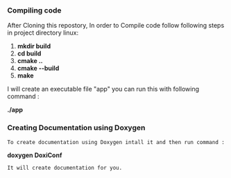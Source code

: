 ### Compiling code
  After Cloning this repostory, In order to Compile code follow following steps in project directory linux:
1. **mkdir build**
2. **cd build**
3. **cmake ..**
4. **cmake --build**
5. **make**

  I will create an executable file "app" you can run this with following command :
   
   **./app**

### Creating Documentation using Doxygen 
    To create documentation using Doxygen intall it and then run command :
    
   **doxygen DoxiConf**

    It will create documentation for you.
